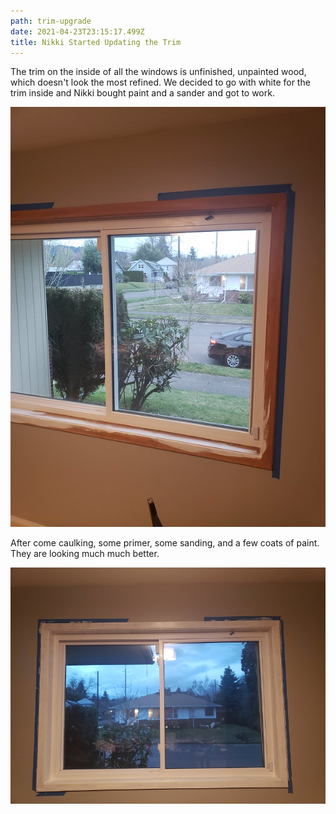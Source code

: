 ```yaml
---
path: trim-upgrade
date: 2021-04-23T23:15:17.499Z
title: Nikki Started Updating the Trim
---
```

The trim on the inside of all the windows is unfinished, unpainted wood, which doesn't look the most refined. We decided to go with white for the trim inside and Nikki bought paint and a sander and got to work.

<img src="../../static/assets/trim_started.jpg" />

After come caulking, some primer, some sanding, and a few coats of paint. They are looking much much better.

<img src="../../static/assets/trim_finished.jpg" />